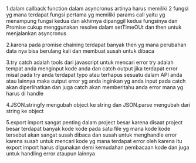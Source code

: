 1.dalam callback function dalam asyncronus artinya harus memiliki 2 fungsi yg mana terdapat fungsi pertama yg memiliki params call yaitu yg menampung fungsi kedua dan akhirnya dipanggil kedua fungsinya dan Promise cukup menggunakan resolve dalam setTImeOUt dan then untuk menjalankan asyncronus

2.karena pada promise chaining terdapat banyak then yg mana perubahan data nya bisa berulang kali dan membuat susah untuk dibaca

3.try catch adalah tools dari javascript untuk mencari error
try adalah tempat anda menginput kode anda dan catch output jika terdapat error
misal pada try anda terdapat typo atau terhapus sesuatu dalam API anda atau lainnya maka output error yg anda inginkan yg anda input pada catch akan diperlihatkan dan juga catch akan memberitahu anda error mana yg harus di handle

4.JSON.stringfy mengubah object ke string dan JSON.parse mengubah dari string ke object

5.export import sangat penting dalam project besar karena disaat project besar terdapat banyak kode kode pada satu file yg mana kode kode tersebut akan sangat susah dibaca dan susah untuk menghandle error karena susah untuk mencari kode yg mana terdapat error oleh karena itu export import harus digunakan demi kemudahan pembacaan kode dan juga untuk handling error ataupun lainnya

